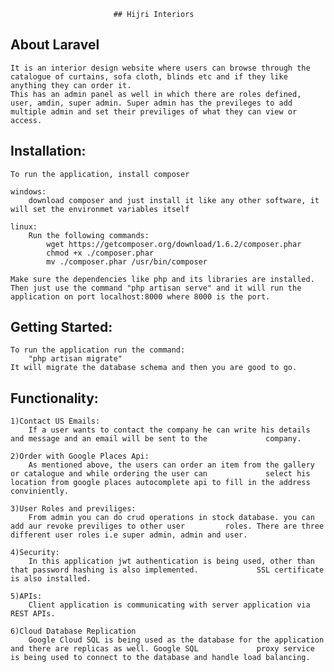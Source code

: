 						   ## Hijri Interiors

## About Laravel
	It is an interior design website where users can browse through the catalogue of curtains, sofa cloth, blinds etc and if they like anything they can order it.
	This has an admin panel as well in which there are roles defined, user, amdin, super admin. Super admin has the previleges to add multiple admin and set their previliges of what they can view or access.

## Installation:
	To run the application, install composer

	windows:
		download composer and just install it like any other software, it will set the environmet variables itself

	linux:
		Run the following commands:
			wget https://getcomposer.org/download/1.6.2/composer.phar
			chmod +x ./composer.phar 
			mv ./composer.phar /usr/bin/composer

	Make sure the dependencies like php and its libraries are installed. Then just use the command "php artisan serve" and it will run the application on port localhost:8000 where 8000 is the port.

## Getting Started:
	To run the application run the command:
		"php artisan migrate"
	It will migrate the database schema and then you are good to go.
	
## Functionality:

	1)Contact US Emails:
		If a user wants to contact the company he can write his details and message and an email will be sent to the 		     company.

	2)Order with Google Places Api:
		As mentioned above, the users can order an item from the gallery or catalogue and while ordering the user can 		      select his location from google places autocomplete api to fill in the address conviniently.

	3)User Roles and previliges:
		From admin you can do crud operations in stock database. you can add aur revoke previliges to other user 		 roles. There are three different user roles i.e super admin, admin and user.

	4)Security:
		In this application jwt authentication is being used, other than that password hashing is also implemented. 		    SSL certificate is also installed.

	5)APIs:
		Client application is communicating with server application via REST APIs.

	6)Cloud Database Replication
		Google Cloud SQL is being used as the database for the application and there are replicas as well. Google SQL 		      proxy service is being used to connect to the database and handle load balancing.
